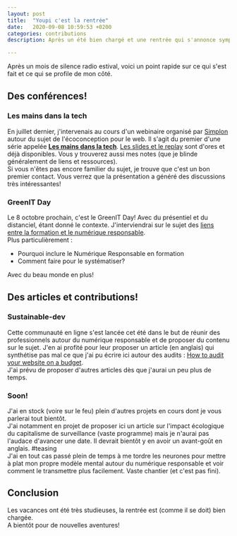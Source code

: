 ```yaml
---
layout: post
title:  "Youpi c'est la rentrée"
date:   2020-09-08 10:59:53 +0200
categories: contributions
description: Après un été bien chargé et une rentrée qui s'annonce sympa aussi, un petit point sur mes dernières actus et futures interventions.   

---
```

Après un mois de silence radio estival, voici un point rapide sur ce qui s'est fait et ce qui se profile de mon côté. 

## Des conférences!
### Les mains dans la tech
En juillet dernier, j'intervenais au cours d'un webinaire organisé par [Simplon]() autour du sujet de l'écoconception pour le web. Il s'agit du premier d'une série appelée **[Les mains dans la tech](https://toolbox.simplon.co/article/lancement-des-webinaires-les-mains-dans-la-tech)**. [Les slides et le replay](https://ldevernay.github.io/assets/Les%20mains%20dans%20la%20tech%201%20-%20%C3%A9coconception.pdf) sont d'ores et déjà disponibles. Vous y trouverez aussi mes notes (que je blinde généralement de liens et ressources).  
Si vous n'êtes pas encore familier du sujet, je trouve que c'est un bon premier contact. Vous verrez que la présentation a généré des discussions très intéressantes!  
  
### GreenIT Day
Le 8 octobre prochain, c'est le GreenIT Day! Avec du présentiel et du distanciel, étant donné le contexte. J'interviendrai sur le sujet des [liens entre la formation et le numérique responsable](https://www.digital113.fr/event/greenitd-numerique-responsable-quelles-formations/).  
Plus particulièrement : 
* Pourquoi inclure le Numérique Responsable en formation
* Comment faire pour le systématiser? 
   
Avec du beau monde en plus!   
  
## Des articles et contributions!
### Sustainable-dev
Cette communauté en ligne s'est lancée cet été dans le but de réunir des professionnels autour du numérique responsable et de proposer du contenu sur le sujet. J'en ai profité pour leur proposer un article (en anglais) qui synthétise pas mal ce que j'ai pu écrire ici autour des audits : [How to audit your website on a budget](https://the-sustainable.dev/how-to-audit-your-website-on-a-budget/).  
J'ai prévu de proposer d'autres articles dès que j'aurai un peu plus de temps.  

### Soon!
J'ai en stock (voire sur le feu) plein d'autres projets en cours dont je vous parlerai tout bientôt.  
J'ai notamment en projet de proposer ici un article sur l'impact écologique du capitalisme de surveillance (vaste programme) mais je n'aurai pas l'audace d'avancer une date. Il devrait bientôt y en avoir un avant-goût en anglais. #teasing   
J'ai en tout cas passé plein de temps à me tordre les neurones pour mettre à plat mon propre modèle mental autour du numérique responsable et voir comment le transmettre plus facilement. Vaste chantier (et c'est pas fini).  

## Conclusion
Les vacances ont été très studieuses, la rentrée est (comme il se doit) bien chargée.   
A bientôt pour de nouvelles aventures!